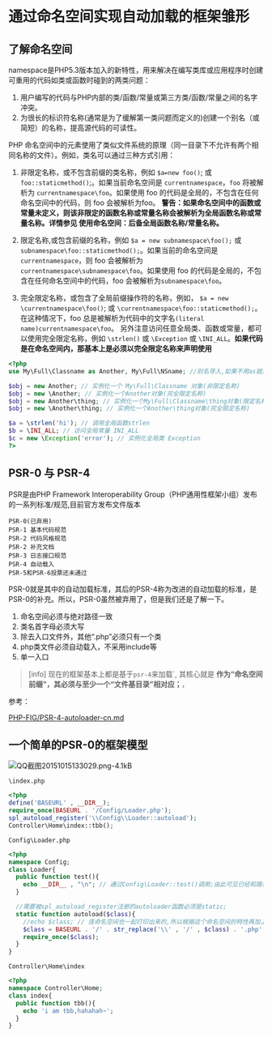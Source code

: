 # 通过命名空间实现自动加载的框架雏形

## 了解命名空间

namespace是PHP5.3版本加入的新特性，用来解决在编写类库或应用程序时创建可重用的代码如类或函数时碰到的两类问题：

1. 用户编写的代码与PHP内部的类/函数/常量或第三方类/函数/常量之间的名字冲突。
2. 为很长的标识符名称(通常是为了缓解第一类问题而定义的)创建一个别名（或简短）的名称，提高源代码的可读性。

PHP 命名空间中的元素使用了类似文件系统的原理（同一目录下不允许有两个相同名称的文件）。例如，类名可以通过三种方式引用：

1. 非限定名称，或不包含前缀的类名称，例如 `$a=new foo()`; 或 `foo::staticmethod()`;。如果当前命名空间是 `currentnamespace`，`foo` 将被解析为 `currentnamespace\foo`。如果使用 foo 的代码是全局的，不包含在任何命名空间中的代码，则 foo 会被解析为foo。 **警告：如果命名空间中的函数或常量未定义，则该非限定的函数名称或常量名称会被解析为全局函数名称或常量名称。详情参见 使用命名空间：后备全局函数名称/常量名称。**

2. 限定名称,或包含前缀的名称，例如 `$a = new subnamespace\foo();` 或 `subnamespace\foo::staticmethod();`。如果当前的命名空间是 `currentnamespace`，则 foo 会被解析为 `currentnamespace\subnamespace\foo`。如果使用 foo 的代码是全局的，不包含在任何命名空间中的代码，foo 会被解析为`subnamespace\foo`。

3. 完全限定名称，或包含了全局前缀操作符的名称，例如， `$a = new \currentnamespace\foo()`; 或 `\currentnamespace\foo::staticmethod();`。在这种情况下，foo 总是被解析为代码中的文字名`(literal name)currentnamespace\foo`。
另外注意访问任意全局类、函数或常量，都可以使用完全限定名称，例如 `\strlen()` 或 `\Exception` 或 `\INI_ALL`。**如果代码是在命名空间内，那基本上是必须以完全限定名称来声明使用**

```php
<?php
use My\Full\Classname as Another, My\Full\NSname; //别名导入,如果不用as就是最后一级的名称

$obj = new Another; // 实例化一个 My\Full\Classname 对象(非限定名称)
$obj = new \Another; // 实例化一个Another对象(完全限定名称)
$obj = new Another\thing; // 实例化一个My\Full\Classname\thing对象(限定名称,限定最后一级)
$obj = new \Another\thing; // 实例化一个Another\thing对象(完全限定名称)

$a = \strlen('hi'); // 调用全局函数strlen
$b = \INI_ALL; // 访问全局常量 INI_ALL
$c = new \Exception('error'); // 实例化全局类 Exception
?>
```

## PSR-0 与 PSR-4

PSR是由PHP Framework Interoperability Group（PHP通用性框架小组）发布的一系列标准/规范,目前官方发布文件版本

    PSR-0(已弃用)
    PSR-1 基本代码规范
    PSR-2 代码风格规范
    PSR-2 补充文档
    PSR-3 日志接口规范
    PSR-4 自动载入
    PSR-5和PSR-6投票还未通过

PSR-0就是其中的自动加载标准，其后的PSR-4称为改进的自动加载的标准，是PSR-0的补充。所以，PSR-0虽然被弃用了，但是我们还是了解一下。

1. 命名空间必须与绝对路径一致
1. 类名首字母必须大写
1. 除去入口文件外，其他“.php”必须只有一个类
1. php类文件必须自动载入，不采用include等
1. 单一入口

>[info] 现在的框架基本上都是基于`psr-4`来加载`, 其核心就是 **作为“命名空间前缀”，其必须与至少一个“文件基目录”相对应；**，  

参考：

[PHP-FIG/PSR-4-autoloader-cn.md](https://github.com/PizzaLiu/PHP-FIG/blob/master/PSR-4-autoloader-cn.md)


## 一个简单的PSR-0的框架模型

![QQ截图20151015133029.png-4.1kB][1]

`\index.php`

```php
<?php
define('BASEURL' , __DIR__);
require_once(BASEURL . '/Config/Loader.php');
spl_autoload_register('\\Config\\Loader::autoload');
Controller\Home\index::tbb();
```

`Config\Loader.php`
```php
<?php
namespace Config;
class Loader{
  public function test(){
    echo __DIR__ , "\n"; // 通过Config\Loader::test()调用;由此可见已经和路径一致,更便于代码的阅读
  }

  //需要被spl_autoload_register注册的autoloader函数必须是static;
  static function autoload($class){
    //echo $class; // 连命名空间也一起打印出来的,所以根据这个命名空间的特性再加上PSR-0规范的基础上可以做类自动加载是很方便的;
    $class = BASEURL . '/' . str_replace('\\' , '/' , $class) . '.php'; //Linux系统的目录都是以/来分割的,同时windows系统虽然以\来分割目录,但也识别/来分割,可以做一个替换;
    require_once($class);
  }
}
```

`Controller\Home\index`

```php
<?php
namespace Controller\Home;
class index{
  public function tbb(){
    echo 'i am tbb,hahahah~';
  }
}
```


  [1]: http://static.zybuluo.com/a5635268/c6xgg25hitchu4trdsk7who7/QQ%E6%88%AA%E5%9B%BE20151015133029.png